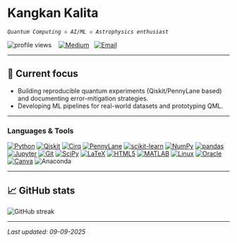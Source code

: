 # Kangkan Kalita
*`Quantum Computing ▫ AI/ML ▫ Astrophysics enthusiast`*

<p align="left">
  <img src="https://komarev.com/ghpvc/?username=kangkan-kalita&label=Profile%20views&color=0e75b6&style=flat" alt="profile views" />
  &nbsp;&nbsp;
  <a href="https://medium.com/@KangkanKalita_137" target="_blank"><img src="https://img.shields.io/badge/Medium-00ab6c?style=flat&logo=medium&logoColor=white" alt="Medium"/></a>
  &nbsp;
  <a href="mailto:kalitakangkan.239@gmail.com"><img src="https://img.shields.io/badge/Email-kalitakangkan.239%40gmail.com-D14836?style=flat&logo=gmail&logoColor=white" alt="Email"/></a>
</p>

---

## 🔭 Current focus
- Building reproducible quantum experiments (Qiskit/PennyLane based) and documenting error-mitigation strategies.  
- Developing ML pipelines for real-world datasets and prototyping QML.  
---

### Languages & Tools

[![Python](https://img.shields.io/badge/Python-informational?style=flat&logo=python&logoColor=white)](https://www.python.org)
[![Qiskit](https://img.shields.io/badge/Qiskit-7f53ff?style=flat&logo=qiskit&logoColor=white)](https://qiskit.org)
[![Cirq](https://img.shields.io/badge/Cirq-2ca4f6?style=flat&logo=google&logoColor=white)](https://cirq.dev)
[![PennyLane](https://img.shields.io/badge/PennyLane-ff6f61?style=flat)](https://pennylane.ai)
[![scikit-learn](https://img.shields.io/badge/scikit--learn-007ACC?style=flat&logo=scikit-learn&logoColor=white)](https://scikit-learn.org)
[![NumPy](https://img.shields.io/badge/NumPy-F0DB4F?style=flat&logo=numpy&logoColor=black)](https://numpy.org)
[![pandas](https://img.shields.io/badge/pandas-F0DB4F?style=flat&logo=pandas&logoColor=black)](https://pandas.pydata.org)
[![Jupyter](https://img.shields.io/badge/Jupyter-Notebook-F37626?style=flat&logo=jupyter&logoColor=white)](https://jupyter.org)
[![Git](https://img.shields.io/badge/Git-F05032?style=flat&logo=git&logoColor=white)](https://git-scm.com)
[![SciPy](https://img.shields.io/badge/SciPy-1f6feb?style=flat&logo=scipy&logoColor=white)](https://www.scipy.org)
[![LaTeX](https://img.shields.io/badge/LaTeX-0D47A1?style=flat&logo=latex&logoColor=white)](https://www.latex-project.org)
[![HTML5](https://img.shields.io/badge/HTML5-E34F26?style=flat&logo=html5&logoColor=white)](https://developer.mozilla.org/en-US/docs/Web/HTML)
[![MATLAB](https://img.shields.io/badge/MATLAB-0076A8?style=flat&logo=mathworks&logoColor=white)](https://www.mathworks.com)
[![Linux](https://img.shields.io/badge/Linux-000000?style=flat&logo=linux&logoColor=white)](https://www.linux.org)
[![Oracle](https://img.shields.io/badge/Oracle-EB2F2F?style=flat&logo=oracle&logoColor=white)](https://www.oracle.com)
[![Canva](https://img.shields.io/badge/Canva-00C4CC?style=flat&logo=canva&logoColor=white)](https://www.canva.com)
![Anaconda](https://img.shields.io/badge/Anaconda-%2344A833.svg?style=plastic&logo=anaconda&logoColor=white)

---

## 📈 GitHub stats
<p align="left">
  <img src="https://github-readme-streak-stats.herokuapp.com/?user=Kangkan-Kalita&theme=dark" alt="GitHub streak" />
</p>

---

*Last updated: 09-09-2025*
